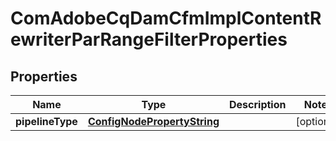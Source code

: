 
# ComAdobeCqDamCfmImplContentRewriterParRangeFilterProperties

## Properties
Name | Type | Description | Notes
------------ | ------------- | ------------- | -------------
**pipelineType** | [**ConfigNodePropertyString**](ConfigNodePropertyString.md) |  |  [optional]




